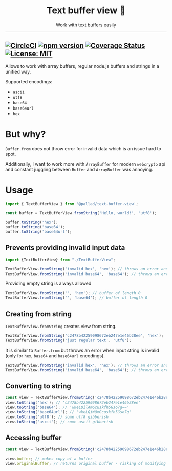<div align="center">
<h1>Text buffer view 🌄</h1>

<p>Work with text buffers easily</p>
</div>

---
[![CircleCI](https://circleci.com/gh/pallad-ts/text-buffer-view/tree/master.svg?style=svg)](https://circleci.com/gh/pallad-ts/text-buffer-view/tree/master)
[![npm version](https://badge.fury.io/js/@pallad%2Ftext-buffer-view.svg)](https://badge.fury.io/js/@pallad%2Ftext-buffer-view)
[![Coverage Status](https://coveralls.io/repos/github/pallad-ts/text-buffer-view/badge.svg?branch=master)](https://coveralls.io/github/pallad-ts/text-buffer-view?branch=master)
[![License: MIT](https://img.shields.io/badge/License-MIT-green.svg)](https://opensource.org/licenses/MIT)
---

Allows to work with array buffers, regular node.js buffers and strings in a unified way.

Supported encodings:
* `ascii`
* `utf8`
* `base64`
* `base64url`
* `hex`

# But why?

`Buffer.from` does not throw error for invalid data which is an issue hard to spot.

Additionally, I want to work more with `ArrayBuffer` for modern `webcrypto` api and constant juggling between `Buffer` and `ArrayBuffer` was annoying.

# Usage

```typescript
import { TextBufferView } from '@pallad/text-buffer-view';

const buffer = TextBufferView.fromString('Hello, world!', 'utf8');

buffer.toString('hex');
buffer.toString('base64');
buffer.toString('base64url');
```

## Prevents providing invalid input data

```typescript
import {TextBufferView} from "./TextBufferView";

TextBufferView.fromString('invalid hex', 'hex'); // throws an error and Buffer.from('invalid hex', 'hex') does not
TextBufferView.fromString('invalid base64', 'base64'); // throws an error and Buffer.from('invalid base64', 'base64') does not
```

Providing empty string is always allowed

```typescript
TextBufferView.fromString('', 'hex'); // buffer of length 0 
TextBufferView.fromString('', 'base64'); // buffer of length 0
```

## Creating from string

`TextBufferView.fromString` creates view from string. 

```typescript
TextBufferView.fromString('c2478b42259098672eb247e1e46b28ee', 'hex');
TextBufferView.fromString('just regular text', 'utf8');
```

It is similar to `Buffer.from` but throws an error when input string is invalid (only for `hex`, `base64` and `base64url` encodings).
```typescript
TextBufferView.fromString('invalid hex', 'hex'); // throws an error and Buffer.from('invalid hex', 'hex') does not
TextBufferView.fromString('invalid base64', 'base64'); // throws an error and Buffer.from('invalid base64', 'base64') does not
```

## Converting to string

```ts
const view = TextBufferView.fromString('c2478b42259098672eb247e1e46b28ee', 'hex');
view.toString('hex'); // 'c2478b42259098672eb247e1e46b28ee'
view.toString('base64'); // 'wkeLQilAmGcuskfh5Gso7g=='
view.toString('base64url'); // 'wkeLQiWQmGcuskfh5Gso7g'
view.toString('utf8'); // some utf8 gibberish
view.toString('ascii'); // some ascii gibberish
```

## Accessing buffer

```typescript
const view = TextBufferView.fromString('c2478b42259098672eb247e1e46b28ee', 'hex');

view.buffer; // makes copy of a buffer
view.originalBuffer; // returns original buffer - risking of modifying it
```
